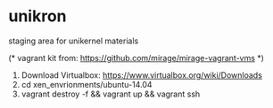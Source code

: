 # unikron
staging area for unikernel materials

(* vagrant kit from: https://github.com/mirage/mirage-vagrant-vms *)

1. Download Virtualbox: https://www.virtualbox.org/wiki/Downloads
2. cd xen_envrionments/ubuntu-14.04
3. vagrant destroy -f && vagrant up && vagrant ssh

